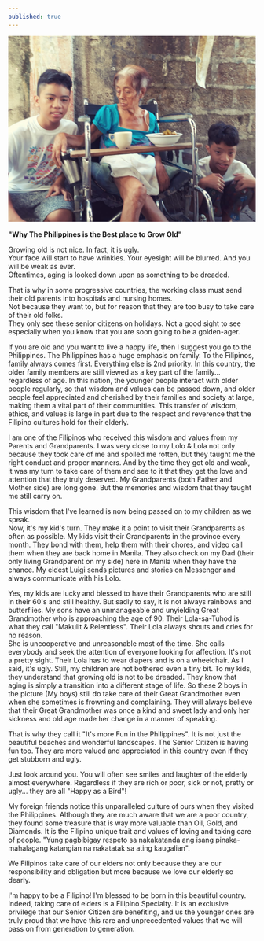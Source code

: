 ```yaml
---
published: true
---
```

![Senior Citizens](/images/Elders.jpg)

**"Why The Philippines is the Best place to Grow Old"**

Growing old is not nice. In fact, it is ugly.   
Your face will start to have wrinkles. Your eyesight will be blurred. And you will be weak as ever.   
Oftentimes, aging is looked down upon as something to be dreaded.

That is why in some progressive countries, the working class must send their old parents into hospitals and nursing homes.   
Not because they want to, but for reason that they are too busy to take care of their old folks.   
They only see these senior citizens on holidays. Not a good sight to see especially when you know that you are soon going to be a golden-ager.

If you are old and you want to live a happy life, then I suggest you go to the Philippines. 
The Philippines has a huge emphasis on family. To the Filipinos, family always comes first. Everything else is 2nd priority. 
In this country, the older family members are still viewed as a key part of the family... regardless of age. 
In this nation, the younger people interact with older people regularly, so that wisdom and values can be passed down, and older people feel appreciated and cherished by their families and society at large, making them a vital part of their communities.
This transfer of wisdom, ethics, and values is large in part due to the respect and reverence that the Filipino cultures hold for their elderly. 

I am one of the Filipinos who received this wisdom and values from my Parents and Grandparents. 
I was very close to my Lolo & Lola not only because they took care of me and spoiled me rotten, but they taught me the right conduct and proper manners.
And by the time they got old and weak, it was my turn to take care of them and see to it that they get the love and attention that they truly deserved. 
My Grandparents (both Father and Mother side) are long gone. But the memories and wisdom that they taught me still carry on. 

This wisdom that I've learned is now being passed on to my children as we speak.  
Now, it's my kid's turn. They make it a point to visit their Grandparents as often as possible. 
My kids visit their Grandparents in the province every month. They bond with them, help them with their chores, and video call them when they are back home in Manila.
They also check on my Dad (their only living Grandparent on my side) here in Manila when they have the chance. 
My eldest Luigi sends pictures and stories on Messenger and always communicate with his Lolo.

Yes, my kids are lucky and blessed to have their Grandparents who are still in their 60's and still healthy.
But sadly to say, it is not always rainbows and butterflies.
My sons have an unmanageable and unyielding Great Grandmother who is approaching the age of 90.
Their Lola-sa-Tuhod is what they call "Makulit & Relentless".
Their Lola always shouts and cries for no reason.  
She is uncooperative and unreasonable most of the time. 
She calls everybody and seek the attention of everyone looking for affection.
It's not a pretty sight. Their Lola has to wear diapers and is on a wheelchair. As I said, it's ugly.
Still, my children are not bothered even a tiny bit. To my kids, they understand that growing old is not to be dreaded. They know that aging is simply a transition into a different stage of life.
So these 2 boys in the picture (My boys) still do take care of their Great Grandmother even when she sometimes is frowning and complaining. 
They will always believe that their Great Grandmother was once a kind and sweet lady and only her sickness and old age made her change in a manner of speaking.

That is why they call it "It's more Fun in the Philippines". 
It is not just the beautiful beaches and wonderful landscapes. The Senior Citizen is having fun too. 
They are more valued and appreciated in this country even if they get stubborn and ugly.

Just look around you. You will often see smiles and laughter of the elderly almost everywhere. 
Regardless if they are rich or poor, sick or not, pretty or ugly... they are all "Happy as a Bird"! 

My foreign friends notice this unparalleled culture of ours when they visited the Philippines. Although they are much aware that we are a poor country, they found some treasure that is way more valuable than Oil, Gold, and Diamonds.
It is the Filipino unique trait and values of loving and taking care of people. 
"Yung pagbibigay respeto sa nakakatanda ang isang pinaka-mahalagang katangian na nakatatak sa ating kaugalian". 

We Filipinos take care of our elders not only because they are our responsibility and obligation but more because we love our elderly so dearly.

I'm happy to be a Filipino! I'm blessed to be born in this beautiful country. 
Indeed, taking care of elders is a Filipino Specialty. 
It is an exclusive privilege that our Senior Citizen are benefiting, and us the younger ones are truly proud that we have this rare and unprecedented values that we will pass on from generation to generation. 





